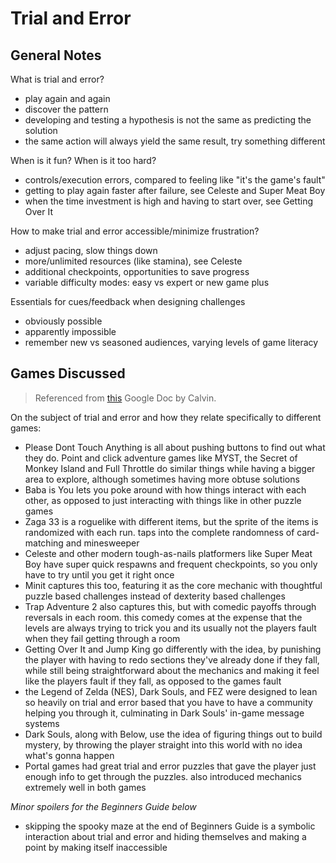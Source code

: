 # Trial and Error

## General Notes

What is trial and error?

- play again and again
- discover the pattern
- developing and testing a hypothesis is not the same as predicting the solution
- the same action will always yield the same result, try something different

When is it fun? When is it too hard?

- controls/execution errors, compared to feeling like "it's the game's fault"
- getting to play again faster after failure, see Celeste and Super Meat Boy
- when the time investment is high and having to start over, see Getting Over It

How to make trial and error accessible/minimize frustration?

- adjust pacing, slow things down
- more/unlimited resources (like stamina), see Celeste
- additional checkpoints, opportunities to save progress
- variable difficulty modes: easy vs expert or new game plus

Essentials for cues/feedback when designing challenges

- obviously possible
- apparently impossible
- remember new vs seasoned audiences, varying levels of game literacy

## Games Discussed

> Referenced from [this](https://docs.google.com/document/d/1J5j0aPUoEQRl9gU_pNWhtt5tAv-EK_dSYVd3Qg_B3SQ/edit) Google Doc by Calvin.

On the subject of trial and error and how they relate specifically to different games:

- Please Dont Touch Anything is all about pushing buttons to find out what they do. Point and click adventure games like MYST, the Secret of Monkey Island and Full Throttle do similar things while having a bigger area to explore, although sometimes having more obtuse solutions
- Baba is You lets you poke around with how things interact with each other, as opposed to just interacting with things like in other puzzle games
- Zaga 33 is a roguelike with different items, but the sprite of the items is randomized with each run. taps into the complete randomness of card-matching and minesweeper
- Celeste and other modern tough-as-nails platformers like Super Meat Boy have super quick respawns and frequent checkpoints, so you only have to try until you get it right once
- Minit captures this too, featuring it as the core mechanic with thoughtful puzzle based challenges instead of dexterity based challenges
- Trap Adventure 2 also captures this, but with comedic payoffs through reversals in each room. this comedy comes at the expense that the levels are always trying to trick you and its usually not the players fault when they fail getting through a room
- Getting Over It and Jump King go differently with the idea, by punishing the player with having to redo sections they've already done if they fall, while still being straightforward about the mechanics and making it feel like the players fault if they fall, as opposed to the games fault
- the Legend of Zelda (NES), Dark Souls, and FEZ were designed to lean so heavily on trial and error based that you have to have a community helping you through it, culminating in Dark Souls' in-game message systems
- Dark Souls, along with Below, use the idea of figuring things out to build mystery, by throwing the player straight into this world with no idea what's gonna happen
- Portal games had great trial and error puzzles that gave the player just enough info to get through the puzzles. also introduced mechanics extremely well in both games

_Minor spoilers for the Beginners Guide below_

- skipping the spooky maze at the end of Beginners Guide is a symbolic interaction about trial and error and hiding themselves and making a point by making itself inaccessible
